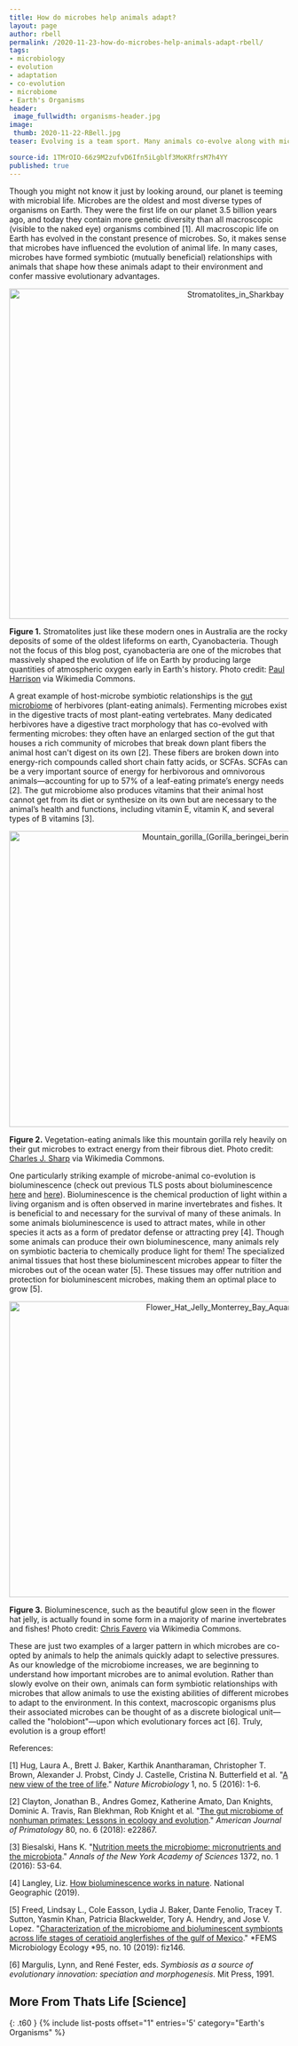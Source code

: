 ```yaml
---
title: How do microbes help animals adapt?
layout: page
author: rbell
permalink: /2020-11-23-how-do-microbes-help-animals-adapt-rbell/
tags:
- microbiology
- evolution
- adaptation
- co-evolution
- microbiome
- Earth's Organisms
header:
 image_fullwidth: organisms-header.jpg
image:
 thumb: 2020-11-22-RBell.jpg
teaser: Evolving is a team sport. Many animals co-evolve along with microbes in a symbiotic relationship.

source-id: 1TMrOIO-66z9M2zufvD6Ifn5iLgblf3MoKRfrsM7h4YY
published: true
---
```


Though you might not know it just by looking around, our planet is teeming with microbial life. Microbes are the oldest and most diverse types of organisms on Earth. They were the first life on our planet 3.5 billion years ago, and today they contain more genetic diversity than all macroscopic (visible to the naked eye) organisms combined [1]. All macroscopic life on Earth has evolved in the constant presence of microbes. So, it makes sense that microbes have influenced the evolution of animal life. In many cases, microbes have formed symbiotic (mutually beneficial) relationships with animals that shape how these animals adapt to their environment and confer massive evolutionary advantages.

<center><a data-flickr-embed="true" href="https://www.flickr.com/photos/139839751@N06/50548652147/in/dateposted-public/" title="Stromatolites_in_Sharkbay"><img src="https://live.staticflickr.com/65535/50548652147_b197c0ae60_c.jpg" width="800" height="595" alt="Stromatolites_in_Sharkbay"></a><script async src="//embedr.flickr.com/assets/client-code.js" charset="utf-8"></script></center>

**Figure 1.** Stromatolites just like these modern ones in Australia are the rocky deposits of some of the oldest lifeforms on earth, Cyanobacteria. Though not the focus of this blog post, cyanobacteria are one of the microbes that massively shaped the evolution of life on Earth by producing large quantities of atmospheric oxygen early in Earth's history. Photo credit: [Paul Harrison](https://commons.wikimedia.org/wiki/File:Stromatolites_in_Sharkbay.jpg) via Wikimedia Commons.

A great example of host-microbe symbiotic relationships is the [gut ](http://thatslifesci.com/2016-08-11-If-you-don't-care-for-your-microbiome-SHa/)[microbiome](http://thatslifesci.com/2016-08-11-If-you-don't-care-for-your-microbiome-SHa/) of herbivores (plant-eating animals). Fermenting microbes exist in the digestive tracts of most plant-eating vertebrates. Many dedicated herbivores have a digestive tract morphology that has co-evolved with fermenting microbes: they often have an enlarged section of the gut that houses a rich community of microbes that break down plant fibers the animal host can't digest on its own [2]. These fibers are broken down into energy-rich compounds called short chain fatty acids, or SCFAs. SCFAs can be a very important source of energy for herbivorous and omnivorous animals—accounting for up to 57% of a leaf-eating primate’s energy needs [2]. The gut microbiome also produces vitamins that their animal host cannot get from its diet or synthesize on its own but are necessary to the animal’s health and functions, including vitamin E, vitamin K, and several types of B vitamins [3].

<center><a data-flickr-embed="true" href="https://www.flickr.com/photos/139839751@N06/50547788528/in/dateposted-public/" title="Mountain_gorilla_(Gorilla_beringei_beringei)_eating"><img src="https://live.staticflickr.com/65535/50547788528_05385fcf9a_c.jpg" width="800" height="533" alt="Mountain_gorilla_(Gorilla_beringei_beringei)_eating"></a><script async src="//embedr.flickr.com/assets/client-code.js" charset="utf-8"></script></center>

**Figure 2.** Vegetation-eating animals like this mountain gorilla rely heavily on their gut microbes to extract energy from their fibrous diet. Photo credit: [Charles J. Sharp](https://commons.wikimedia.org/wiki/File:Mountain_gorilla_(Gorilla_beringei_beringei)_eating.jpg) via Wikimedia Commons.

One particularly striking example of microbe-animal co-evolution is bioluminescence (check out previous TLS posts about bioluminescence [here](http://thatslifesci.com/2019-06-10-Things-That-Glow-Pink-in-the-Night-RBell/) and [here](http://thatslifesci.com/2019-01-28-Let-It-Glow-NRaytselis/)). Bioluminescence is the chemical production of light within a living organism and is often observed in marine invertebrates and fishes. It is beneficial to and necessary for the survival of many of these animals. In some animals bioluminescence is used to attract mates, while in other species it acts as a form of predator defense or attracting prey [4]. Though some animals can produce their own bioluminescence, many animals rely on symbiotic bacteria to chemically produce light for them! The specialized animal tissues that host these bioluminescent microbes appear to filter the microbes out of the ocean water [5]. These tissues may offer nutrition and protection for bioluminescent microbes, making them an optimal place to grow [5]. 

<center><a data-flickr-embed="true" href="https://www.flickr.com/photos/139839751@N06/50548520116/in/dateposted-public/" title="Flower_Hat_Jelly_Monterrey_Bay_Aquarium_2015"><img src="https://live.staticflickr.com/65535/50548520116_1026ddfe6e_c.jpg" width="800" height="533" alt="Flower_Hat_Jelly_Monterrey_Bay_Aquarium_2015"></a><script async src="//embedr.flickr.com/assets/client-code.js" charset="utf-8"></script></center>

**Figure 3.** Bioluminescence, such as the beautiful glow seen in the flower hat jelly, is actually found in some form in a majority of marine invertebrates and fishes! Photo credit: [Chris Favero](https://commons.wikimedia.org/wiki/File:Flower_Hat_Jelly_Monterrey_Bay_Aquarium_2015.jpg) via Wikimedia Commons.

These are just two examples of a larger pattern in which microbes are co-opted by animals to help the animals quickly adapt to selective pressures. As our knowledge of the microbiome increases, we are beginning to understand how important microbes are to animal evolution. Rather than slowly evolve on their own, animals can form symbiotic relationships with microbes that allow animals to use the existing abilities of different microbes to adapt to the environment. In this context, macroscopic organisms plus their associated microbes can be thought of as a discrete biological unit—called the "holobiont"—upon which evolutionary forces act [6]. Truly, evolution is a group effort!

References:

[1] Hug, Laura A., Brett J. Baker, Karthik Anantharaman, Christopher T. Brown, Alexander J. Probst, Cindy J. Castelle, Cristina N. Butterfield et al. "[A new view of the tree of life](https://www.nature.com/articles/nmicrobiol201648)." *Nature Microbiology* 1, no. 5 (2016): 1-6.

[2] Clayton, Jonathan B., Andres Gomez, Katherine Amato, Dan Knights, Dominic A. Travis, Ran Blekhman, Rob Knight et al. "[The gut microbiome of nonhuman primates: Lessons in ecology and evolution](https://onlinelibrary.wiley.com/doi/abs/10.1002/ajp.22867)." *American Journal of Primatology* 80, no. 6 (2018): e22867.

[3] Biesalski, Hans K. "[Nutrition meets the microbiome: micronutrients and the microbiota](https://nyaspubs.onlinelibrary.wiley.com/doi/abs/10.1111/nyas.13145)." *Annals of the New York Academy of Sciences* 1372, no. 1 (2016): 53-64.

[4] Langley, Liz. [How bioluminescence works in nature](https://www.nationalgeographic.com/animals/reference/bioluminescence-animals-ocean-glowing/). National Geographic (2019).

[5] Freed, Lindsay L., Cole Easson, Lydia J. Baker, Dante Fenolio, Tracey T. Sutton, Yasmin Khan, Patricia Blackwelder, Tory A. Hendry, and Jose V. Lopez. "[Characterization of the microbiome and bioluminescent symbionts across life stages of ceratioid anglerfishes of the gulf of Mexico](https://www.ncbi.nlm.nih.gov/pmc/articles/PMC6778416/)." *FEMS Microbiology Ecology *95, no. 10 (2019): fiz146.

[6] Margulis, Lynn, and René Fester, eds. *Symbiosis as a source of evolutionary innovation: speciation and morphogenesis*. Mit Press, 1991.

## More From Thats Life [Science]
{: .t60 }
{% include list-posts offset="1" entries='5' category="Earth's Organisms" %}

